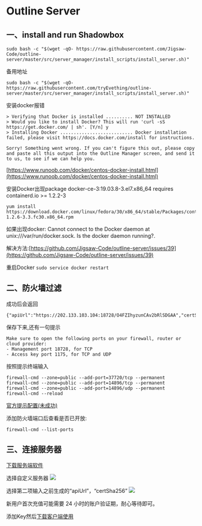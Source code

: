 # Outline Server
## 一、install and run Shadowbox

```
sudo bash -c "$(wget -qO- https://raw.githubusercontent.com/Jigsaw-Code/outline-server/master/src/server_manager/install_scripts/install_server.sh)"
```

备用地址

```
sudo bash -c "$(wget -qO- https://raw.githubusercontent.com/tryEvething/outline-server/master/src/server_manager/install_scripts/install_server.sh)"
```


安装docker报错

```
> Verifying that Docker is installed .......... NOT INSTALLED
> Would you like to install Docker? This will run 'curl -sS https://get.docker.com/ | sh'. [Y/n] y
> Installing Docker ........................... Docker installation failed, please visit https://docs.docker.com/install for instructions.

Sorry! Something went wrong. If you can't figure this out, please copy and paste all this output into the Outline Manager screen, and send it to us, to see if we can help you.
```
[https://www.runoob.com/docker/centos-docker-install.html](https://www.runoob.com/docker/centos-docker-install.html)

安装Docker出现package docker-ce-3:19.03.8-3.el7.x86_64 requires containerd.io >= 1.2.2-3

	yum install https://download.docker.com/linux/fedora/30/x86_64/stable/Packages/containerd.io-1.2.6-3.3.fc30.x86_64.rpm

	
如果出现docker: Cannot connect to the Docker daemon at unix:///var/run/docker.sock. Is the docker daemon running?.

解决方法:[https://github.com/Jigsaw-Code/outline-server/issues/39](https://github.com/Jigsaw-Code/outline-server/issues/39)

重启Docker
```sudo service docker restart```



## 二、防火墙过滤
成功后会返回

	{"apiUrl":"https://202.133.103.104:18728/O4FZIhyzunCAv2bRlSDGAA","certSha256":"561AE392E3B02EE4AB5989CFCEAF4BAD22BC5827AD6400CE2FC9A64C2A394220"}

保存下来,还有一句提示

	Make sure to open the following ports on your firewall, router or cloud provider:
	- Management port 18728, for TCP
	- Access key port 1175, for TCP and UDP

按照提示终端输入

```
firewall-cmd --zone=public --add-port=37720/tcp --permanent
firewall-cmd --zone=public --add-port=14896/tcp --permanent
firewall-cmd --zone=public --add-port=14896/udp --permanent
firewall-cmd --reload
```

[官方提示配置(未成功)](https://github.com/Jigsaw-Code/outline-server/issues/97)

添加防火墙端口后查看是否已开放:

```
firewall-cmd --list-ports
```

## 三、连接服务器
[下载服务端软件](https://github.com/Jigsaw-Code/outline-releases/tree/master/manager)

选择自定义服务器
![](./pictures/30548CB9-BFBE-4FC7-89D4-2D365AA42430.png)

选择第二项输入之前生成的“apiUrl”，“certSha256”
![](./pictures/QQ20190926-140628@2x.png)


新用户首次充值可能需要 24 小时的账户验证期，耐心等待即可。

添加Key然后[下载客户端使用](https://getoutline.org/zh-CN/home)